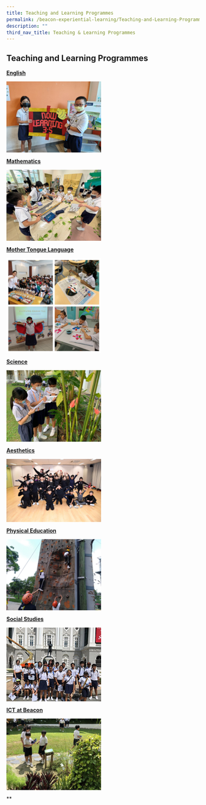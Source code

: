 ```yaml
---
title: Teaching and Learning Programmes
permalink: /beacon-experiential-learning/Teaching-and-Learning-Programmes/tnl/
description: ""
third_nav_title: Teaching & Learning Programmes
---
```

## Teaching and Learning Programmes

**[English](/beacon-experiential-learning/Teaching-and-Learning-Programmes/el/)**

<img src="/images/Spelling Bee (1).jpg" style="width:49%" align=left>
<br clear="left">

**[Mathematics](/beacon-experiential-learning/Teaching-and-Learning-Programmes/mathe/)**

<img src="/images/7 P2 Maths trail - Length station.jpg" style="width:49%" align=left>
<br clear="left">

**[Mother Tongue Language](/beacon-experiential-learning/Teaching-and-Learning-Programmes/mtl/)**

<img src="/images/MTL Collage (1).jpg" style="width:49%" align=left>
<br clear="left">

**[Science](/science/sci/)**

<img src="/images/Chosen1_ExploringGarden (1).jpg" style="width:49%" align=left>
<br clear="left">

**[Aesthetics](/beacon-experiential-learning/Teaching-and-Learning-Programmes/aesthetics/)**

<img src="/images/P1 Spider outfit group.jpg" style="width:49%" align=left>
<br clear="left">

**[Physical Education](/beacon-experiential-learning/Teaching-and-Learning-Programmes/pe/)**

<img src="/images/pe3.jpg" style="width:49%" align=left>
<br clear="left">

**[Social Studies](/beacon-experiential-learning/Teaching-and-Learning-Programmes/ss/)**

<img src="/images/Cover.jpg" style="width:49%" align=left>
<br clear="left">

**[ICT at Beacon](/ict-at-beacon/ict/)**

<img src="/images/IMG_6203.jpeg" style="width:49%" align=left>
<br clear="left">

**